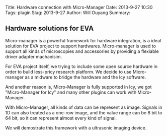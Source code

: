 Title: Hardware connection with Micro-Manager
Date: 2013-9-27 10:30
Tags: plugin
Slug: 2013-9-27
Author: Will Ouyang
Summary:

## Hardware solutions for EVA
Micro-manager is a powerful framework for hardware integration, is a ideal solution for EVA project to support hardwares. Micro-manager is used to support all kinds of microscopies and accessories by providing a flexiable driver adapter machanisim.

For EVA project itself, we trying to include some open source hardware in order to build less-pricy research platform. We decide to use Micro-manager as a midware to bridge the hardware and the Icy software. 

And another reason is, Micro-Manager is fully supported in Icy, we got "Micro-Manager for Icy" and many other plugins can work with Micro-Manager.

With Micro-Manager, all kinds of data can be represent as image. Signals in 1D can also treated as a one-row image, and the value range can be 8 bit to 64 bit, so it can represent almost every kind of signal.

We will demostrate this framework with a ultrasonic imaging device.


